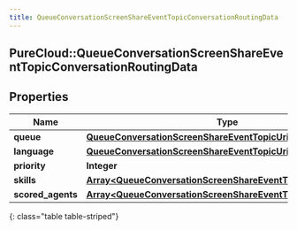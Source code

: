 ```yaml
---
title: QueueConversationScreenShareEventTopicConversationRoutingData
---
```

## PureCloud::QueueConversationScreenShareEventTopicConversationRoutingData

## Properties

|Name | Type | Description | Notes|
|------------ | ------------- | ------------- | -------------|
| **queue** | [**QueueConversationScreenShareEventTopicUriReference**](QueueConversationScreenShareEventTopicUriReference.html) |  | [optional] |
| **language** | [**QueueConversationScreenShareEventTopicUriReference**](QueueConversationScreenShareEventTopicUriReference.html) |  | [optional] |
| **priority** | **Integer** |  | [optional] |
| **skills** | [**Array&lt;QueueConversationScreenShareEventTopicUriReference&gt;**](QueueConversationScreenShareEventTopicUriReference.html) |  | [optional] |
| **scored_agents** | [**Array&lt;QueueConversationScreenShareEventTopicScoredAgent&gt;**](QueueConversationScreenShareEventTopicScoredAgent.html) |  | [optional] |
{: class="table table-striped"}


